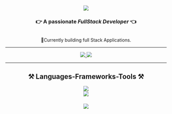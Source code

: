 <h1 align="center">
    <img src="https://readme-typing-svg.herokuapp.com/?font=Righteous&size=35&center=true&vCenter=true&width=500&height=70&duration=3000&lines=Hi+There!+👋;+It's+Bibek+here+👨🏽‍💻!;" />
</h1>
<h3 align="center">👉 A passionate <i>FullStack Developer</i>   👈</h3>
<br />
<div align="center">
 🔭Currently building full Stack Applications. 
    <br />
</div>

<hr />


<div align="center"> 
  <a href="mailto:bibek9818917036@gmail.com">
    <img src="https://img.shields.io/badge/Gmail-333333?style=for-the-badge&logo=gmail&logoColor=red" />
  </a>
  <a href="https://www.linkedin.com/in/bibek-shrestha-86a91318b" target="_blank">
    <img src="https://img.shields.io/badge/LinkedIn-0077B5?style=for-the-badge&logo=linkedin&logoColor=white" target="_blank" />
  </a>
</div>
<hr/>
<h2 align="center">⚒️ Languages-Frameworks-Tools ⚒️</h2>
<div align="center">
    <img src="https://skillicons.dev/icons?i=github,javascript,firebase" /><br>
    <img src="https://skillicons.dev/icons?i=react,bootstrap,html,css,vscode,git,express,mongodb,nodejs" />
</div>

<h3 align="center">
    <img src="https://readme-typing-svg.herokuapp.com/?font=Righteous&size=25&center=true&vCenter=true&width=500&height=70&duration=4000&lines=Thanks+for+visiting!+✌️;+Shoot+me+a+message+on+Linkedin!;I'm+always+down+to+collab+:)">
</h3>



